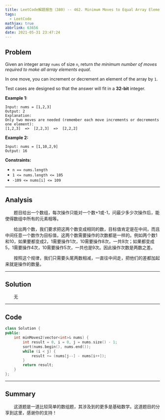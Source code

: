 ```yaml
---
title: LeetCode解题报告（380) -- 462. Minimum Moves to Equal Array Elements II
tags:
  - LeetCode
mathjax: true
abbrlink: 63656
date: 2021-05-31 23:47:24
---
```


## Problem

Given an integer array `nums` of size `n`, return *the minimum number of moves required to make all array elements equal*.

In one move, you can increment or decrement an element of the array by `1`.

Test cases are designed so that the answer will fit in a **32-bit** integer.

<!-- more -->

**Example 1:**

```
Input: nums = [1,2,3]
Output: 2
Explanation:
Only two moves are needed (remember each move increments or decrements one element):
[1,2,3]  =>  [2,2,3]  =>  [2,2,2]
```

**Example 2:**

```
Input: nums = [1,10,2,9]
Output: 16
```



**Constraints:**

- `n == nums.length`
- `1 <= nums.length <= 105`
- `-109 <= nums[i] <= 109`

------

## Analysis

&emsp;&emsp;题目给出一个数组，每次操作只能对一个数+1或-1，问最少多少次操作后，能使得数组中所有的元素相等。

&emsp;&emsp;给出两个数，我们要求把这两个数变成相同的数，目标值肯定是在中间，而且中间任意一个数作为目标值，这两个数需要操作的次数都是一样的。例如两个数1和10，如果要都变成2，1需要操作1次，10需要操作8次，一共9次；如果都变成5，1需要操作4次，10需要操作5次，一共也是9次。因此操作次数是两数之差。

&emsp;&emsp;按照这个规律，我们只需要头尾两数相减，一直往中间走，把他们的差都加起来就是操作的数量。

------

## Solution

&emsp;&emsp;无

------

## Code

```c++
class Solution {
public:
    int minMoves2(vector<int>& nums) {
        int result = 0, i = 0, j = nums.size() - 1;
        sort(nums.begin(), nums.end());
        while (i < j) {
            result += (nums[j--] - nums[i++]);
        }
        return result;
    }
};
```

------

## Summary

&emsp;&emsp;这道题是一道比较简单的数组题，其涉及到的更多是基础数学。这道题目的分享到这里，感谢你的支持！

